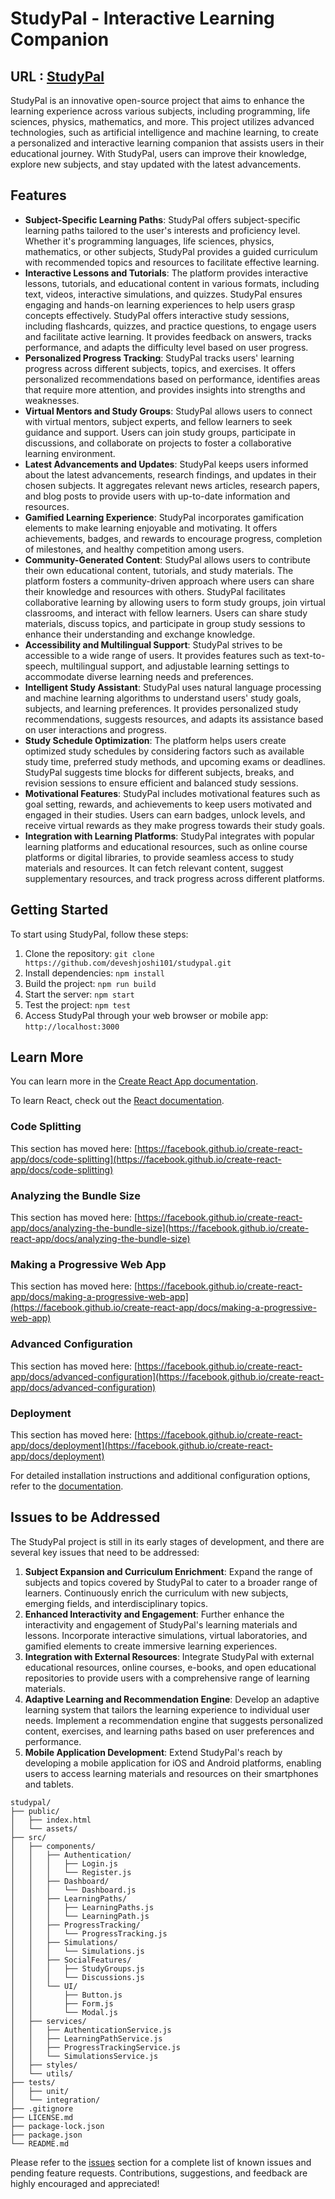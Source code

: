 # StudyPal - Interactive Learning Companion

## URL : [StudyPal](https://deveshjoshi101.github.io/StudyPal)

StudyPal is an innovative open-source project that aims to enhance the learning experience across various subjects, including programming, life sciences, physics, mathematics, and more. This project utilizes advanced technologies, such as artificial intelligence and machine learning, to create a personalized and interactive learning companion that assists users in their educational journey. With StudyPal, users can improve their knowledge, explore new subjects, and stay updated with the latest advancements.

## Features

- **Subject-Specific Learning Paths**: StudyPal offers subject-specific learning paths tailored to the user's interests and proficiency level. Whether it's programming languages, life sciences, physics, mathematics, or other subjects, StudyPal provides a guided curriculum with recommended topics and resources to facilitate effective learning.
- **Interactive Lessons and Tutorials**: The platform provides interactive lessons, tutorials, and educational content in various formats, including text, videos, interactive simulations, and quizzes. StudyPal ensures engaging and hands-on learning experiences to help users grasp concepts effectively. StudyPal offers interactive study sessions, including flashcards, quizzes, and practice questions, to engage users and facilitate active learning. It provides feedback on answers, tracks performance, and adapts the difficulty level based on user progress.
- **Personalized Progress Tracking**: StudyPal tracks users' learning progress across different subjects, topics, and exercises. It offers personalized recommendations based on performance, identifies areas that require more attention, and provides insights into strengths and weaknesses.
- **Virtual Mentors and Study Groups**: StudyPal allows users to connect with virtual mentors, subject experts, and fellow learners to seek guidance and support. Users can join study groups, participate in discussions, and collaborate on projects to foster a collaborative learning environment.
- **Latest Advancements and Updates**: StudyPal keeps users informed about the latest advancements, research findings, and updates in their chosen subjects. It aggregates relevant news articles, research papers, and blog posts to provide users with up-to-date information and resources.
- **Gamified Learning Experience**: StudyPal incorporates gamification elements to make learning enjoyable and motivating. It offers achievements, badges, and rewards to encourage progress, completion of milestones, and healthy competition among users.
- **Community-Generated Content**: StudyPal allows users to contribute their own educational content, tutorials, and study materials. The platform fosters a community-driven approach where users can share their knowledge and resources with others. StudyPal facilitates collaborative learning by allowing users to form study groups, join virtual classrooms, and interact with fellow learners. Users can share study materials, discuss topics, and participate in group study sessions to enhance their understanding and exchange knowledge.
- **Accessibility and Multilingual Support**: StudyPal strives to be accessible to a wide range of users. It provides features such as text-to-speech, multilingual support, and adjustable learning settings to accommodate diverse learning needs and preferences.
- **Intelligent Study Assistant**: StudyPal uses natural language processing and machine learning algorithms to understand users' study goals, subjects, and learning preferences. It provides personalized study recommendations, suggests resources, and adapts its assistance based on user interactions and progress.
- **Study Schedule Optimization**: The platform helps users create optimized study schedules by considering factors such as available study time, preferred study methods, and upcoming exams or deadlines. StudyPal suggests time blocks for different subjects, breaks, and revision sessions to ensure efficient and balanced study sessions.
- **Motivational Features**: StudyPal includes motivational features such as goal setting, rewards, and achievements to keep users motivated and engaged in their studies. Users can earn badges, unlock levels, and receive virtual rewards as they make progress towards their study goals.
- **Integration with Learning Platforms**: StudyPal integrates with popular learning platforms and educational resources, such as online course platforms or digital libraries, to provide seamless access to study materials and resources. It can fetch relevant content, suggest supplementary resources, and track progress across different platforms.

## Getting Started

To start using StudyPal, follow these steps:

1. Clone the repository: `git clone https://github.com/deveshjoshi101/studypal.git`
2. Install dependencies: `npm install`
3. Build the project: `npm run build`
4. Start the server: `npm start`
5. Test the project: `npm test`
5. Access StudyPal through your web browser or mobile app: `http://localhost:3000`

## Learn More

You can learn more in the [Create React App documentation](https://facebook.github.io/create-react-app/docs/getting-started).

To learn React, check out the [React documentation](https://reactjs.org/).

### Code Splitting

This section has moved here: [https://facebook.github.io/create-react-app/docs/code-splitting](https://facebook.github.io/create-react-app/docs/code-splitting)

### Analyzing the Bundle Size

This section has moved here: [https://facebook.github.io/create-react-app/docs/analyzing-the-bundle-size](https://facebook.github.io/create-react-app/docs/analyzing-the-bundle-size)

### Making a Progressive Web App

This section has moved here: [https://facebook.github.io/create-react-app/docs/making-a-progressive-web-app](https://facebook.github.io/create-react-app/docs/making-a-progressive-web-app)

### Advanced Configuration

This section has moved here: [https://facebook.github.io/create-react-app/docs/advanced-configuration](https://facebook.github.io/create-react-app/docs/advanced-configuration)

### Deployment

This section has moved here: [https://facebook.github.io/create-react-app/docs/deployment](https://facebook.github.io/create-react-app/docs/deployment)


For detailed installation instructions and additional configuration options, refer to the [documentation](docs/installation.md).

## Issues to be Addressed

The StudyPal project is still in its early stages of development, and there are several key issues that need to be addressed:

1. **Subject Expansion and Curriculum Enrichment**: Expand the range of subjects and topics covered by StudyPal to cater to a broader range of learners. Continuously enrich the curriculum with new subjects, emerging fields, and interdisciplinary topics.
2. **Enhanced Interactivity and Engagement**: Further enhance the interactivity and engagement of StudyPal's learning materials and lessons. Incorporate interactive simulations, virtual laboratories, and gamified elements to create immersive learning experiences.
3. **Integration with External Resources**: Integrate StudyPal with external educational resources, online courses, e-books, and open educational repositories to provide users with a comprehensive range of learning materials.
4. **Adaptive Learning and Recommendation Engine**: Develop an adaptive learning system that tailors the learning experience to individual user needs. Implement a recommendation engine that suggests personalized content, exercises, and learning paths based on user preferences and performance.
5. **Mobile Application Development**: Extend StudyPal's reach by developing a mobile application for iOS and Android platforms, enabling users to access learning materials and resources on their smartphones and tablets.

```
studypal/
├── public/
│   ├── index.html
│   └── assets/
├── src/
│   ├── components/
│   │   ├── Authentication/
│   │   │   ├── Login.js
│   │   │   └── Register.js
│   │   ├── Dashboard/
│   │   │   └── Dashboard.js
│   │   ├── LearningPaths/
│   │   │   ├── LearningPaths.js
│   │   │   └── LearningPath.js
│   │   ├── ProgressTracking/
│   │   │   └── ProgressTracking.js
│   │   ├── Simulations/
│   │   │   └── Simulations.js
│   │   ├── SocialFeatures/
│   │   │   ├── StudyGroups.js
│   │   │   └── Discussions.js
│   │   └── UI/
│   │       ├── Button.js
│   │       ├── Form.js
│   │       └── Modal.js
│   ├── services/
│   │   ├── AuthenticationService.js
│   │   ├── LearningPathService.js
│   │   ├── ProgressTrackingService.js
│   │   └── SimulationsService.js
│   ├── styles/
│   └── utils/
├── tests/
│   ├── unit/
│   └── integration/
├── .gitignore
├── LICENSE.md
├── package-lock.json
├── package.json
└── README.md

```

Please refer to the [issues](https://github.com/deveshjoshi101/studypal/issues) section for a complete list of known issues and pending feature requests. Contributions, suggestions, and feedback are highly encouraged and appreciated!

